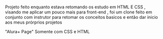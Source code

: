 Projeto feito enquanto estava retomando os estudo em HTML E CSS , visando me aplicar um pouco mais para front-end , foi um clone feito em conjunto com instrutor para retomar os conceitos basicos e então dar inicio aos meus prórprios projetos 

"Alura+ Page" Somente com CSS e HTML